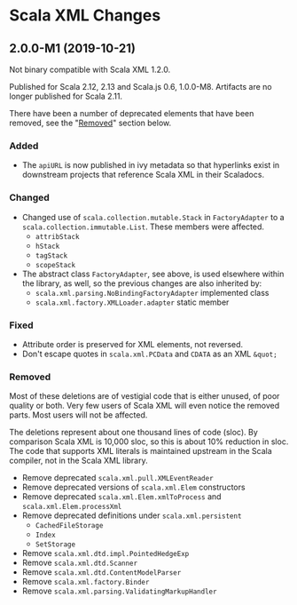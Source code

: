 # Scala XML Changes

## 2.0.0-M1 (2019-10-21)

Not binary compatible with Scala XML 1.2.0.

Published for Scala 2.12, 2.13 and Scala.js 0.6, 1.0.0-M8.
Artifacts are no longer published for Scala 2.11.

There have been a number of deprecated elements that have been
removed, see the "[Removed](#Removed)" section below.

### Added

- The `apiURL` is now published in ivy metadata so that hyperlinks
  exist in downstream projects that reference Scala XML in their
  Scaladocs.

### Changed

- Changed use of `scala.collection.mutable.Stack` in `FactoryAdapter` to a
  `scala.collection.immutable.List`.  These members were affected.
  - `attribStack`
  - `hStack`
  - `tagStack`
  - `scopeStack`
- The abstract class `FactoryAdapter`, see above, is used elsewhere
  within the library, as well, so the previous changes are also
  inherited by:
    - `scala.xml.parsing.NoBindingFactoryAdapter` implemented class
    - `scala.xml.factory.XMLLoader.adapter` static member

### Fixed

- Attribute order is preserved for XML elements, not reversed.
- Don't escape quotes in `scala.xml.PCData` and `CDATA` as an XML `&quot;`

### Removed

Most of these deletions are of vestigial code that is either unused,
of poor quality or both.  Very few users of Scala XML will even notice
the removed parts.  Most users will not be affected.

The deletions represent about one thousand lines of code (sloc).  By
comparison Scala XML is 10,000 sloc, so this is about 10% reduction in
sloc.  The code that supports XML literals is maintained upstream in
the Scala compiler, not in the Scala XML library.

- Remove deprecated `scala.xml.pull.XMLEventReader`
- Remove deprecated versions of `scala.xml.Elem` constructors
- Remove deprecated `scala.xml.Elem.xmlToProcess` and
  `scala.xml.Elem.processXml`
- Remove deprecated definitions under `scala.xml.persistent`
  - `CachedFileStorage`
  - `Index`
  - `SetStorage`
- Remove `scala.xml.dtd.impl.PointedHedgeExp`
- Remove `scala.xml.dtd.Scanner`
- Remove `scala.xml.dtd.ContentModelParser`
- Remove `scala.xml.factory.Binder`
- Remove `scala.xml.parsing.ValidatingMarkupHandler`
